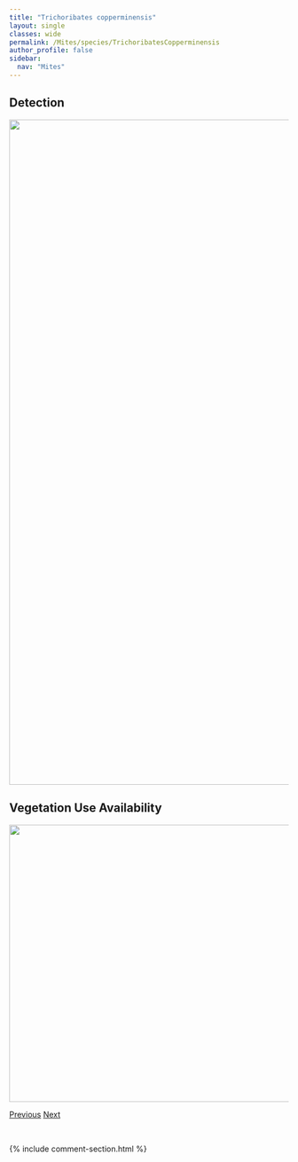 ```yaml
---
title: "Trichoribates copperminensis"
layout: single
classes: wide
permalink: /Mites/species/TrichoribatesCopperminensis
author_profile: false
sidebar:
  nav: "Mites"
---
```


<h2>Detection</h2>

<a href="https://drive.google.com/uc?export=view&id=1DVDjIOBIX2k1GAhgqSEydYSPRSGPER-Z">
<img src="https://drive.google.com/uc?export=view&id=1DVDjIOBIX2k1GAhgqSEydYSPRSGPER-Z" height = "1200" width = "800">
</a>


<h2>Vegetation Use Availability</h2>

<a href="https://drive.google.com/uc?export=view&id=1DAGWMFzvNUrXeEYH5AgtOrPDw_ddCyt5">
<img src="https://drive.google.com/uc?export=view&id=1DAGWMFzvNUrXeEYH5AgtOrPDw_ddCyt5" height = "500" width = "1000">
</a>


<a href="/DevelopmentWebsite/Mites/species/TrhypochthoniusTectorum" class="pagination--pager" title="Trhypochthonius tectorum">Previous</a> <a href="/DevelopmentWebsite/Mites/species/TrichoribatesIncisellus" class="pagination--pager" title="Trichoribates incisellus">Next</a>

<p>&nbsp;</p>

{% include comment-section.html %}
